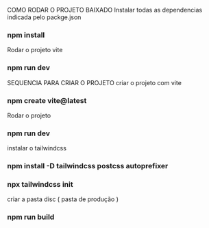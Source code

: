 COMO RODAR O PROJETO BAIXADO
Instalar todas as dependencias indicada pelo packge.json
### npm install

Rodar o projeto vite
### npm run dev

SEQUENCIA PARA CRIAR O PROJETO
criar o projeto com vite
### npm create vite@latest

Rodar o projeto
### npm run dev

instalar o tailwindcss
### npm install -D tailwindcss postcss autoprefixer
### npx tailwindcss init

criar a pasta disc ( pasta de produção )
### npm run build